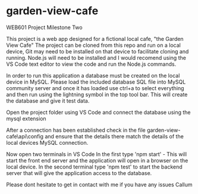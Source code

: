 # garden-view-cafe

WEB601 Project Milestone Two

This project is a web app designed for a fictional local cafe, "the Garden View Cafe" The project can be cloned from this repo and run on a local device, Git may need to be installed on that device to facilitate cloning and running.  Node.js will need to be installed and I would recomend using the VS Code text editor to view the code and run the Node.js commands.  

In order to run this application a database must be created on the local device in MySQL.  Please load the included database SQL file
into MySQL community server and once it has loaded use ctrl+a to select everything and then run using the lightning symbol in the top tool bar.
This will create the database and give it test data.

Open the project folder using VS Code and connect the database using the mysql extension

After a connection has been established check in the file garden-view-cafe\api\config
and ensure that the details there match the details of the local devices MySQL connection.

Now open two terminals in VS Code
In the first type 'npm start' - This will start the front end server and the application will open in a browser on the local device.
In the second terminal type 'npm test' to start the backend server that will give the application access to the database.

Please dont hesitate to get in contact with me if you have any issues
Callum





